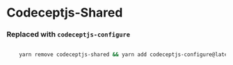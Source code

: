 # Codeceptjs-Shared

### Replaced with `codeceptjs-configure`

```bash

    yarn remove codeceptjs-shared && yarn add codeceptjs-configure@latest -D

```
